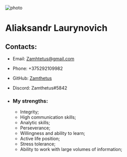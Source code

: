 ![photo](./assets/image/photo.jpg)

# **Aliaksandr Laurynovich**

## **Contacts:**

* Email: Zamhtetus@gmail.com
* Phone: +375292109982
* GitHub: [Zamthetus](https://github.com/Zamthetus/rsschool-cv.git)
* Discord: Zamthetus#5842


* ### **My strengths:**
    * Integrity;
    * High communication skills;
    * Analytic skills;
    * Perseverance;
    * Willingness and ability to learn;
    * Active life position;
    * Stress tolerance;
    * Ability to work with large volumes of information;


